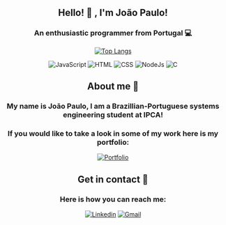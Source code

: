 <center>

## <center> Hello! 👋 , I'm João Paulo! 

### An enthusiastic programmer from Portugal 💻

[![Top Langs](https://github-readme-stats.vercel.app/api/top-langs/?username=carvalhojp26&layout=donut)]()

![JavaScript](https://img.shields.io/badge/JavaScript-F7DF1E?style=for-the-badge&logo=javascript&logoColor=black)
![HTML](https://img.shields.io/badge/HTML5-E34F26?style=for-the-badge&logo=html5&logoColor=white)
![CSS](https://img.shields.io/badge/CSS3-1572B6?style=for-the-badge&logo=css3&logoColor=white)
![NodeJs](https://img.shields.io/badge/Node.js-43853D?style=for-the-badge&logo=node.js&logoColor=white)
![C](https://img.shields.io/badge/C-00599C?style=for-the-badge&logo=c&logoColor=white)

## About me 🙂

### My name is João Paulo, I am a Brazillian-Portuguese systems engineering student at IPCA!
### If you would like to take a look in some of my work here is my portfolio: <br>
[![Portfolio](https://img.shields.io/badge/Portfolio-%23000000.svg?style=for-the-badge&logo=firefox&logoColor=#FF7139)](https://portfolio.joao-paulo-carvalho.com/)

## Get in contact 📩

### Here is how you can reach me:
[![Linkedin](https://img.shields.io/badge/LinkedIn-0077B5?style=for-the-badge&logo=linkedin&logoColor=white)](https://portfolio.joao-paulo-carvalho.com/) 
[![Gmail](https://img.shields.io/badge/Gmail-D14836?style=for-the-badge&logo=gmail&logoColor=white)](https://portfolio.joao-paulo-carvalho.com/) 
